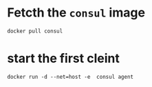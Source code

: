 Fetcth the `consul` image
=============

    docker pull consul

start the first cleint
====

    docker run -d --net=host -e  consul agent

